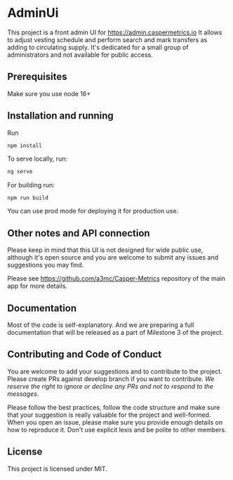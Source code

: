 # AdminUi

This project is a front admin UI for https://admin.caspermetrics.io It allows to adjust vesting schedule and perform search and mark transfers as adding to circulating supply.
It's dedicated for a small group of administrators and not available for public access.

## Prerequisites

Make sure you use node 16+

## Installation and running

Run
```sh
npm install
```

To serve locally, run: 

```sh
ng serve 
```

For building run: 

```shell
npm run build
```

You can use prod mode for deploying it for production use.

## Other notes and API connection

Please keep in mind that this UI is not designed for wide public use, although it's open source and you are welcome to submit any issues and suggestions you may find.

Please see https://github.com/a3mc/Casper-Metrics repository of the main app for more details.

## Documentation

Most of the code is self-explanatory.
And we are preparing a full documentation that will be released as a part of Milestone 3 of the project.

## Contributing and Code of Conduct

You are welcome to add your suggestions and to contribute to the project.
Please create PRs against develop branch if you want to contribute.
*We reserve the right to ignore or decline any PRs and not to respond to the messages.*

Please follow the best practices, follow the code structure and make sure that your suggestion is really valuable for the project and well-formed.
When you open an issue, please make sure you provide enough details on how to reproduce it.
Don't use explicit lexis and be polite to other members.

## License

This project is licensed under MIT.


